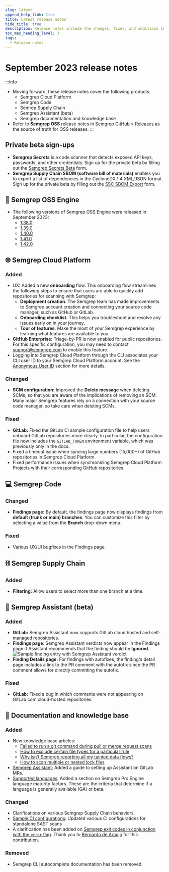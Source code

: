 ```yaml
---
slug: latest
append_help_link: true
title: Latest release notes
hide_title: true
description: Release notes include the changes, fixes, and additions in specific versions of Semgrep.
toc_max_heading_level: 3
tags:
  - Release notes
---
```


# September 2023 release notes

:::info
* Moving forward, these release notes cover the following products:
    * Semgrep Cloud Platform
    * Semgrep Code
    * Semrep Supply Chain
    * Semgrep Assistant (beta)
    * Semgrep documentation and knowledge base
* Refer to **Semgrep OSS** release notes in [<i class="fas fa-external-link fa-xs"></i> Semgrep GitHub > Releases](https://github.com/returntocorp/semgrep/releases/) as the source of truth for OSS releases.
:::

## Private beta sign-ups

* **Semgrep Secrets** is a code scanner that detects exposed API keys, passwords, and other credentials. Sign up for the private beta by filling out the [<i class="fas fa-external-link fa-xs"></i> Semgrep Secrets Beta](https://get.semgrep.dev/secrets-beta-request.html) form.
* **Semgrep Supply Chain SBOM (software bill of materials)** enables you to export a list of dependencies in the CycloneDX 1.4 XML/JSON format. Sign up for the private beta by filling out the [<i class="fas fa-external-link fa-xs"></i> SSC SBOM Export](https://get.semgrep.dev/SBOM-Export-private-beta.htm) form.

## 🔧 Semgrep OSS Engine

* The following versions of Semgrep OSS Engine were released in September 2023:
  * [<i class="fas fa-external-link fa-xs"></i> 1.38.0](https://github.com/returntocorp/semgrep/releases/tag/v1.38.0)
  * [<i class="fas fa-external-link fa-xs"></i> 1.39.0](https://github.com/returntocorp/semgrep/releases/tag/v1.39.0)
  * [<i class="fas fa-external-link fa-xs"></i> 1.40.0](https://github.com/returntocorp/semgrep/releases/tag/v1.40.0)
  * [<i class="fas fa-external-link fa-xs"></i> 1.41.0](https://github.com/returntocorp/semgrep/releases/tag/v1.41.0)
  * [<i class="fas fa-external-link fa-xs"></i> 1.42.0](https://github.com/returntocorp/semgrep/releases/tag/v1.42.0)

## 🌐 Semgrep Cloud Platform

### Added

- UX: Added a new **onboarding** flow. This onboarding flow streamlines the following steps to ensure that users are able to quickly add repositories for scanning with Semgrep: <!-- #10473 -->
	- **Deployment creation**. The Semgrep team has made improvements to Semgrep account creation and connecting your source code manager, such as GitHub or GitLab. 
	- **Onboarding checklist.** This helps you troubleshoot and resolve any issues early on in your journey.
	- **Tour of features**. Make the most of your Semgrep experience by learning what features are available to you.
- **GitHub Enterprise:** Triage-by-PR is now enabled for public repositories. For this specific configuration, you may need to contact support@semgrep.com to enable this feature. <!-- #10143 -->
- Logging into Semgrep Cloud Platform through the CLI associates your CLI user ID to your Semgrep Cloud Platform account. See the [<i class="fas fa-external-link fa-xs"></i> Anonymous User ID](https://github.com/returntocorp/semgrep/blob/develop/PRIVACY.md#anonymous-user-id) section for more details.

### Changed

- **SCM configuration:** Improved the **Delete message** when deleting SCMs, so that you are aware of the implications of removing an SCM. Many major Semgrep features rely on a connection with your source code manager, so take care when deleting SCMs.

### Fixed

- **GitLab:** Fixed the GitLab CI sample configuration file to help users onboard GitLab repositories more clearly. In particular, the configuration file now includes the `GITLAB_TOKEN` environment variable, which was previously only in the docs.
- Fixed a timeout issue when syncing large numbers (15,000+) of GitHub repositories in Semgrep Cloud Platform.
- Fixed performance issues when synchronizing Semgrep Cloud Platform Projects with their corresponding GitHub repositories <!-- 10156 -->

## 💻 Semgrep Code

### Changed

- **Findings page:** By default, the findings page now displays findings from **default (trunk or main) branches**. You can customize this filter by selecting a value from the **Branch** drop-down menu.

### Fixed

- Various UX/UI bugfixes in the Findings page. 

## ⛓️ Semgrep Supply Chain

### Added

- **Filtering:** Allow users to select more than one branch at a time.

## 🤖 Semgrep Assistant (beta)

### Added

- **GitLab:** Semgrep Assistant now supports GitLab cloud hosted and self-managed repositories.
- **Findings page**: Semgrep Assistant verdicts now appear in the Findings page if Assistant recommends that the finding should be **Ignored**. <!-- #10438 -->
![Sample finding entry with Semgrep Assistant verdict](/img/sept-2023-assistant-findings.png)
- **Finding Details page:** For findings with autofixes, the finding's detail page includes a link to the PR comment with the autofix since the PR comment allows for directly committing the autofix. <!-- #10516 -->

### Fixed

- **GitLab:** Fixed a bug in which comments were not appearing on GitLab.com cloud-hosted repositories.

## 📝 Documentation and knowledge base

### Added

* New knowledge base articles:
    * [<i class="fa-regular fa-file-lines"></i> Failed to run a git command during pull or merge request scans](/kb/semgrep-ci/git-command-errors/)
    * [<i class="fa-regular fa-file-lines"></i> How to exclude certain file types for a particular rule](kb/rules/exclude_rule_for_certain_filetypes/)
    * [<i class="fa-regular fa-file-lines"></i> Why isn’t Semgrep reporting all my tainted data flows?](kb/semgrep-code/finding_all_taints/ )
    * [<i class="fa-regular fa-file-lines"></i> How to scan multiple or nested lock files](kb/semgrep-supply-chain/scanning_multiple_lockfiles/)
* [<i class="fa-regular fa-file-lines"></i> Semgrep Assistant](/semgrep-code/semgrep-assistant-code/#enabling-semgrep-assistant): Added a guide to setting up Assistant on GitLab MRs.
* [<i class="fa-regular fa-file-lines"></i> Supported languages](/supported-languages/#language-maturity-factors-pro-engine): Added a section on Semgrep Pro Engine language maturity factors. These are the criteria that determine if a language is generally available (GA) or beta.

### Changed

* Clarifications on various Semgrep Supply Chain behaviors.
* [<i class="fa-regular fa-file-lines"></i> Sample CI configurations](semgrep-ci/sample-ci-configs/):  Updated various CI configurations for standalone SAST scans
* A clarification has been added on [Semgrep exit codes in conjunction with the `error` flag](docs/cli-reference/#exit-codes). Thank you to [Bernardo de Araujo](https://github.com/bernardoamc) for this contribution.

### Removed

* Semgrep CLI autocomplete documentation has been removed.
